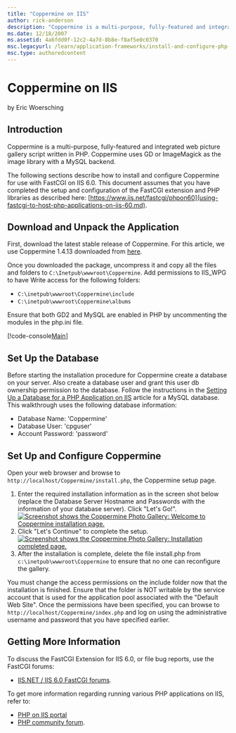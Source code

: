 ```yaml
---
title: "Coppermine on IIS"
author: rick-anderson
description: "Coppermine is a multi-purpose, fully-featured and integrated web picture gallery script written in PHP. Coppermine uses GD or ImageMagick as the image librar..."
ms.date: 12/18/2007
ms.assetid: 4a6fdd0f-12c2-4a7d-8b8e-f8af5e0c0370
msc.legacyurl: /learn/application-frameworks/install-and-configure-php-applications-on-iis/coppermine-on-iis
msc.type: authoredcontent
---
```

# Coppermine on IIS

by Eric Woersching

## Introduction

Coppermine is a multi-purpose, fully-featured and integrated web picture gallery script written in PHP. Coppermine uses GD or ImageMagick as the image library with a MySQL backend.

The following sections describe how to install and configure Coppermine for use with FastCGI on IIS 6.0. This document assumes that you have completed the setup and configuration of the FastCGI extension and PHP libraries as described here: [https://www.iis.net/fastcgi/phpon60](using-fastcgi-to-host-php-applications-on-iis-60.md).

## Download and Unpack the Application

First, download the latest stable release of Coppermine. For this article, we use Coppermine 1.4.13 downloaded from [here](http://downloads.sourceforge.net/coppermine/cpg1.4.13.zip).

Once you downloaded the package, uncompress it and copy all the files and folders to `C:\Inetpub\wwwroot\Coppermine`. Add permissions to IIS\_WPG to have Write access for the following folders:

- `C:\inetpub\wwwroot\Coppermine\include`
- `C:\inetpub\wwwroot\Coppermine\albums`

Ensure that both GD2 and MySQL are enabled in PHP by uncommenting the modules in the php.ini file.

[!code-console[Main](coppermine-on-iis/samples/sample1.cmd)]

## Set Up the Database

Before starting the installation procedure for Coppermine create a database on your server. Also create a database user and grant this user db ownership permission to the database. Follow the instructions in the [Setting Up a Database for a PHP Application on IIS](../install-and-configure-php-on-iis/setting-up-a-database-for-a-php-application-on-iis.md) article for a MySQL database. This walkthrough uses the following database information:

- Database Name: 'Coppermine'
- Database User: 'cpguser'
- Account Password: 'password'

## Set Up and Configure Coppermine

Open your web browser and browse to `http://localhost/Coppermine/install.php`, the Coppermine setup page.

1. Enter the required installation information as in the screen shot below (replace the Database Server Hostname and Passwords with the information of your database server). Click "Let's Go!".  
    [![Screenshot shows the Coppermine Photo Gallery: Welcome to Coppermine installation page.](coppermine-on-iis/_static/image2.png)](coppermine-on-iis/_static/image1.png)
2. Click "Let's Continue" to complete the setup.  
    [![Screenshot shows the Coppermine Photo Gallery: Installation completed page.](coppermine-on-iis/_static/image4.png)](coppermine-on-iis/_static/image3.png)
3. After the installation is complete, delete the file install.php from `c:\inetpub\wwwroot\Coppermine` to ensure that no one can reconfigure the gallery.

You must change the access permissions on the include folder now that the installation is finished. Ensure that the folder is NOT writable by the service account that is used for the application pool associated with the "Default Web Site". Once the permissions have been specified, you can browse to `http://localhost/Coppermine/index.php` and log on using the administrative username and password that you have specified earlier.

## Getting More Information

To discuss the FastCGI Extension for IIS 6.0, or file bug reports, use the FastCGI forums:

- [IIS.NET / IIS 6.0 FastCGI forums](https://forums.iis.net/1103.aspx).

To get more information regarding running various PHP applications on IIS, refer to:

- [PHP on IIS portal](https://php.iis.net/)
- [PHP community forum](https://forums.iis.net/1102.aspx).
